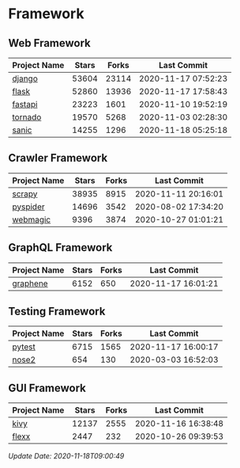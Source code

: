 # Framework

## Web Framework
| Project Name | Stars | Forks | Last Commit |
| ------------ | ----- | ----- | ----------- |
| [django](https://github.com/django/django) | 53604 | 23114 | 2020-11-17 07:52:23 |
| [flask](https://github.com/pallets/flask) | 52860 | 13936 | 2020-11-17 17:58:43 |
| [fastapi](https://github.com/tiangolo/fastapi) | 23223 | 1601 | 2020-11-10 19:52:19 |
| [tornado](https://github.com/tornadoweb/tornado) | 19570 | 5268 | 2020-11-03 02:28:30 |
| [sanic](https://github.com/huge-success/sanic) | 14255 | 1296 | 2020-11-18 05:25:18 |

## Crawler Framework
| Project Name | Stars | Forks | Last Commit |
| ------------ | ----- | ----- | ----------- |
| [scrapy](https://github.com/scrapy/scrapy) | 38935 | 8915 | 2020-11-11 20:16:01 |
| [pyspider](https://github.com/binux/pyspider) | 14696 | 3542 | 2020-08-02 17:34:20 |
| [webmagic](https://github.com/code4craft/webmagic) | 9396 | 3874 | 2020-10-27 01:01:21 |

## GraphQL Framework
| Project Name | Stars | Forks | Last Commit |
| ------------ | ----- | ----- | ----------- |
| [graphene](https://github.com/graphql-python/graphene) | 6152 | 650 | 2020-11-17 16:01:21 |

## Testing Framework
| Project Name | Stars | Forks | Last Commit |
| ------------ | ----- | ----- | ----------- |
| [pytest](https://github.com/pytest-dev/pytest) | 6715 | 1565 | 2020-11-17 16:00:17 |
| [nose2](https://github.com/nose-devs/nose2) | 654 | 130 | 2020-03-03 16:52:03 |

## GUI Framework
| Project Name | Stars | Forks | Last Commit |
| ------------ | ----- | ----- | ----------- |
| [kivy](https://github.com/kivy/kivy) | 12137 | 2555 | 2020-11-16 16:38:48 |
| [flexx](https://github.com/flexxui/flexx) | 2447 | 232 | 2020-10-26 09:39:53 |

*Update Date: 2020-11-18T09:00:49*